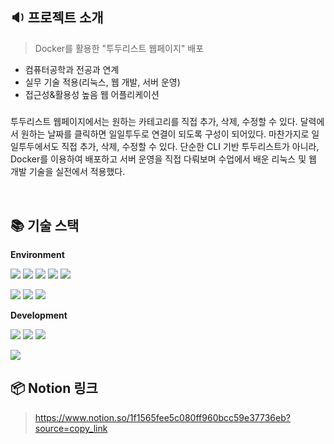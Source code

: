 ## 🔉 **프로젝트 소개**
> Docker를 활용한 "투두리스트 웹페이지" 배포
+ 컴퓨터공학과 전공과 연계
+ 실무 기술 적용(리눅스, 웹 개발, 서버 운영)
+ 접근성&활용성 높음 웹 어플리케이션
##### 
투두리스트 웹페이지에서는 원하는 카테고리를 직접 추가, 삭제, 수정할 수 있다. 달력에서 원하는 날짜를 클릭하면 일일투두로 연결이 되도록 구성이 되어있다. 마찬가지로 일일투두에서도 직접 추가, 삭제, 수정할 수 있다.
단순한 CLI 기반 투두리스트가 아니라, Docker를 이용하여 배포하고 서버 운영을 직접 다뤄보며 수업에서 배운 리눅스 및 웹 개발 기술을 실전에서 적용했다. 

</br>

## 📚 기술 스택
**Environment**

<img src="https://img.shields.io/badge/python-3776AB?style=for-the-badge&logo=python&logoColor=white"> <img src="https://img.shields.io/badge/github-181717?style=for-the-badge&logo=github&logoColor=white"> <img src="https://img.shields.io/badge/git-F05032?style=for-the-badge&logo=git&logoColor=white"> <img src="https://img.shields.io/badge/Notion-000000?style=for-the-badge&logo=Notion&logoColor=white">  <img src="https://img.shields.io/badge/Figma-F24E1E?style=for-the-badge&logo=Figma&logoColor=white"> 

<img src="https://img.shields.io/badge/linux-FCC624?style=for-the-badge&logo=linux&logoColor=black"> <img src="https://img.shields.io/badge/Docker-2496ED?style=for-the-badge&logo=Docker&logoColor=white"> <img src="https://img.shields.io/badge/Apache-D22128?style=for-the-badge&logo=Apache&logoColor=white">


**Development**

<img src="https://img.shields.io/badge/html5-E34F26?style=for-the-badge&logo=html5&logoColor=white"> <img src="https://img.shields.io/badge/css-1572B6?style=for-the-badge&logo=css3&logoColor=white"> <img src="https://img.shields.io/badge/javascript-F7DF1E?style=for-the-badge&logo=javascript&logoColor=black"> 

<img src="https://img.shields.io/badge/flask-000000?style=for-the-badge&logo=flask&logoColor=white">

</br>

## 📦 Notion 링크
> https://www.notion.so/1f1565fee5c080ff960bcc59e37736eb?source=copy_link
